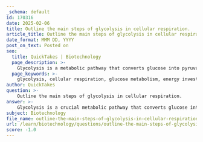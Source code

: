 ```yaml
---
_schema: default
id: 170316
date: 2025-02-06
title: Outline the main steps of glycolysis in cellular respiration.
article_title: Outline the main steps of glycolysis in cellular respiration.
date_format: MMM DD, YYYY
post_on_text: Posted on
seo:
  title: QuickTakes | Biotechnology
  page_description: >-
    Glycolysis is a metabolic pathway that converts glucose into pyruvate, consisting of ten steps divided into the energy investment and payoff phases, ultimately producing ATP and NADH.
  page_keywords: >-
    glycolysis, cellular respiration, glucose metabolism, energy investment phase, energy payoff phase, ATP, NADH, pyruvate, enzyme catalysis, cytoplasm, metabolic pathway
author: QuickTakes
question: >-
    Outline the main steps of glycolysis in cellular respiration.
answer: >-
    Glycolysis is a crucial metabolic pathway that converts glucose into pyruvate, and it consists of ten distinct steps. These steps can be divided into two main phases: the energy investment phase and the energy payoff phase. Here’s an outline of the main steps involved in glycolysis:\n\n### Energy Investment Phase (Steps 1-5)\n1. **Phosphorylation of Glucose**: A phosphate group from ATP is transferred to glucose, forming glucose-6-phosphate (G6P). This step is catalyzed by the enzyme hexokinase.\n   \n2. **Isomerization**: Glucose-6-phosphate is converted into fructose-6-phosphate (F6P) by the enzyme phosphoglucose isomerase.\n\n3. **Second Phosphorylation**: Another phosphate group from ATP is added to fructose-6-phosphate, resulting in fructose-1,6-bisphosphate (F1,6BP). This reaction is catalyzed by phosphofructokinase, a key regulatory step in glycolysis.\n\n4. **Cleavage**: The six-carbon fructose-1,6-bisphosphate is split into two three-carbon molecules: dihydroxyacetone phosphate (DHAP) and glyceraldehyde-3-phosphate (G3P) by the enzyme aldolase.\n\n5. **Isomerization of DHAP**: Dihydroxyacetone phosphate is converted into glyceraldehyde-3-phosphate, so now there are two molecules of G3P available for the next steps.\n\n### Energy Payoff Phase (Steps 6-10)\n6. **Oxidation and Phosphorylation**: Each G3P is oxidized, and NAD+ is reduced to NADH. A phosphate group is added to form 1,3-bisphosphoglycerate (1,3-BPG) through the action of the enzyme glyceraldehyde-3-phosphate dehydrogenase.\n\n7. **ATP Generation**: The high-energy phosphate group from 1,3-bisphosphoglycerate is transferred to ADP, forming ATP and producing 3-phosphoglycerate (3-PG) via the enzyme phosphoglycerate kinase.\n\n8. **Conversion to 2-Phosphoglycerate**: 3-Phosphoglycerate is converted into 2-phosphoglycerate (2-PG) by the enzyme phosphoglycerate mutase.\n\n9. **Dehydration**: 2-Phosphoglycerate is dehydrated to form phosphoenolpyruvate (PEP) by the enzyme enolase.\n\n10. **Final ATP Generation**: The high-energy phosphate group from phosphoenolpyruvate is transferred to ADP, producing a second molecule of ATP and yielding pyruvate, catalyzed by the enzyme pyruvate kinase.\n\n### Summary of Products\nAt the end of glycolysis, the net products from one molecule of glucose are:\n- 2 molecules of pyruvate\n- 2 molecules of NADH\n- 2 molecules of ATP (net gain, as 4 ATP are produced but 2 are consumed)\n\nGlycolysis occurs in the cytoplasm of both prokaryotic and eukaryotic cells and can proceed in the absence of oxygen, making it a fundamental pathway for energy production in various organisms.
subject: Biotechnology
file_name: outline-the-main-steps-of-glycolysis-in-cellular-respiration.md
url: /learn/biotechnology/questions/outline-the-main-steps-of-glycolysis-in-cellular-respiration
score: -1.0
---
```


&nbsp;